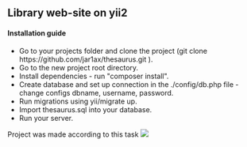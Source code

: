 <h2>Library web-site on yii2</h2>
 <h4>Installation guide</h4>
 <ul>
<li> Go to your projects folder and clone the project (git clone https://github.com/jar1ax/thesaurus.git ).</li>
 <li>Go to the new project root directory. </li>
 <li>Install dependencies - run "composer install". </li>
 <li>Create database and set up connection in the ./config/db.php file - change configs dbname, username, password.</li>
 <li>Run migrations using yii/migrate up.</li>
 <li>Import thesaurus.sql into your database.</li>
 <li>Run your server.</li>
 </ul>
 <p>Project was made according to this task <img src="https://i.imgur.com/TqrRvik.jpg"></p>

